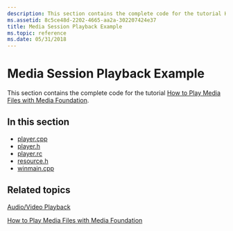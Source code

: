 ```yaml
---
description: This section contains the complete code for the tutorial How to Play Media Files with Media Foundation.
ms.assetid: 8c5ce48d-2202-4665-aa2a-302207424e37
title: Media Session Playback Example
ms.topic: reference
ms.date: 05/31/2018
---
```


# Media Session Playback Example

This section contains the complete code for the tutorial [How to Play Media Files with Media Foundation](how-to-play-unprotected-media-files.md).

## In this section

-   [player.cpp](player-cpp.md)
-   [player.h](player-h.md)
-   [player.rc](player-rc.md)
-   [resource.h](resource-h.md)
-   [winmain.cpp](winmain-cpp.md)

## Related topics

<dl> <dt>

[Audio/Video Playback](audio-video-playback.md)
</dt> <dt>

[How to Play Media Files with Media Foundation](how-to-play-unprotected-media-files.md)
</dt> </dl>

 

 



